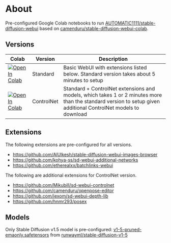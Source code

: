 # About

Pre-configured Google Colab notebooks to run [AUTOMATIC1111/stable-diffusion-webui](https://github.com/AUTOMATIC1111/stable-diffusion-webui) based on [camenduru/stable-diffusion-webui-colab](https://github.com/camenduru/stable-diffusion-webui-colab). 

## Versions

| Colab | Version | Description |
| --- | --- | --- |
| [![Open In Colab](https://colab.research.google.com/assets/colab-badge.svg)](https://colab.research.google.com/github/datamonet/sd-webui-colab/blob/main/sd_webui_standard.ipynb)| Standard | Basic WebUI with extensions listed below. Standard version takes about 5 minutes to setup |
| [![Open In Colab](https://colab.research.google.com/assets/colab-badge.svg)](https://colab.research.google.com/github/datamonet/sd-webui-colab/blob/main/sd_webui_controlnet.ipynb)| ControlNet | Standard + ControlNet extensions and models, which takes 1 or 2 minutes more than the standard version to setup given additional ControlNet models to download |

## Extensions

The following extensions are pre-configured for all versions.

- https://github.com/AlUlkesh/stable-diffusion-webui-images-browser
- https://github.com/kohya-ss/sd-webui-additional-networks
- https://github.com/etherealxx/batchlinks-webui

The following are additional extensions for ControlNet version.

- https://github.com/Mikubill/sd-webui-controlnet
- https://github.com/camenduru/openpose-editor
- https://github.com/jexom/sd-webui-depth-lib
- https://github.com/hnmr293/posex


## Models

Only Stable Diffusion v1.5 model is pre-configured: [v1-5-pruned-emaonly.safetensors](https://huggingface.co/runwayml/stable-diffusion-v1-5/resolve/main/v1-5-pruned-emaonly.safetensors) from [runwayml/stable-diffusion-v1-5](https://huggingface.co/runwayml/stable-diffusion-v1-5)